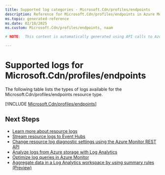 ```yaml
---
title: Supported log categories - Microsoft.Cdn/profiles/endpoints
description: Reference for Microsoft.Cdn/profiles/endpoints in Azure Monitor Logs.
ms.topic: generated-reference
ms.date: 02/18/2025
ms.custom: Microsoft.Cdn/profiles/endpoints, naam

# NOTE:  This content is automatically generated using API calls to Azure. Any edits made on these files will be overwritten in the next run of the script. 

---
```





# Supported logs for Microsoft.Cdn/profiles/endpoints  
The following table lists the types of logs available for the Microsoft.Cdn/profiles/endpoints resource type.
  

  
[!INCLUDE [Microsoft.Cdn/profiles/endpoints](~/reusable-content/ce-skilling/azure/includes/azure-monitor/reference/logs/microsoft-cdn-profiles-endpoints-logs-include.md)]  
  

## Next Steps

* [Learn more about resource logs](/azure/azure-monitor/essentials/platform-logs-overview)
* [Stream resource logs to Event Hubs](/azure/azure-monitor/essentials/resource-logs#send-to-azure-event-hubs)
* [Change resource log diagnostic settings using the Azure Monitor REST API](/rest/api/monitor/diagnosticsettings)
* [Analyze logs from Azure storage with Log Analytics](/azure/azure-monitor/essentials/resource-logs#send-to-log-analytics-workspace)
* [Optimize log queries in Azure Monitor](/azure/azure-monitor/logs/query-optimization)
* [Aggregate data in a Log Analytics workspace by using summary rules (Preview)](/azure/azure-monitor/logs/summary-rules)
